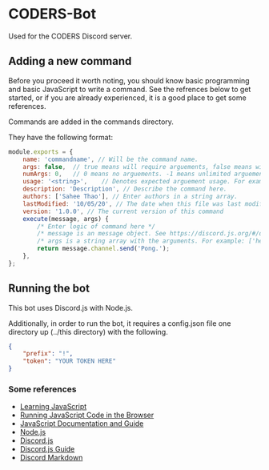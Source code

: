 # CODERS-Bot
Used for the CODERS Discord server.

## Adding a new command
Before you proceed it worth noting, you should know basic programming and basic JavaScript to write a command. See the refrences below to get started, or if you are already experienced, it is a good place to get some references.

Commands are added in the commands directory.

They have the following format:
```JavaScript
module.exports = {
	name: 'commandname', // Will be the command name.
	args: false,  // true means will require arguements, false means will NOT require arguements or may have optional arguements
	numArgs: 0,   // 0 means no arguements. -1 means unlimited arguements. If args is false and numArgs != 0, then these are optional arguements 
	usage: '<string>',    // Denotes expected arguement usage. For example: "<number> <any>" or "<string> <integer> <number>"
	description: 'Description', // Describe the command here.
	authors: ['Sahee Thao'], // Enter authors in a string array.
	lastModified: '10/05/20', // The date when this file was last modified
	version: '1.0.0', // The current version of this command
	execute(message, args) {
		/* Enter logic of command here */
		/* message is an message object. See https://discord.js.org/#/docs/main/master/class/Message */
		/* args is a string array with the arguments. For example: ['hello', 'world'] */
		return message.channel.send('Pong.');
	},
};
```

## Running the bot
This bot uses Discord.js with Node.js.

Additionally, in order to run the bot, it requires a config.json file one directory up (../this directory) with the following.
```json
{
	"prefix": "!",
	"token": "YOUR TOKEN HERE"
}
```

### Some references
* [Learning JavaScript](https://www.codecademy.com/learn/introduction-to-javascript)
* [Running JavaScript Code in the Browser](https://playcode.io/empty/)
* [JavaScript Documentation and Guide](https://developer.mozilla.org/en-US/docs/Web/JavaScript)
* [Node.js](https://nodejs.org/en/)
* [Discord.js](https://discord.js.org/)
* [Discord.js Guide](https://discordjs.guide/)
* [Discord Markdown](https://support.discord.com/hc/en-us/articles/210298617-Markdown-Text-101-Chat-Formatting-Bold-Italic-Underline-)
